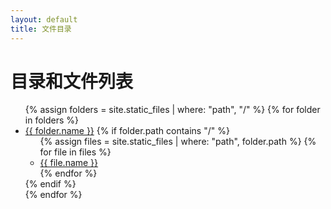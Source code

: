 ```yaml
---
layout: default
title: 文件目录
---
```


# 目录和文件列表

<ul>
  {% assign folders = site.static_files | where: "path", "/" %}
  {% for folder in folders %}
    <li>
      <a href="{{ folder.path }}">{{ folder.name }}</a>
      {% if folder.path contains "/" %}
        <ul>
          {% assign files = site.static_files | where: "path", folder.path %}
          {% for file in files %}
            <li><a href="{{ file.path }}">{{ file.name }}</a></li>
          {% endfor %}
        </ul>
      {% endif %}
    </li>
  {% endfor %}
</ul>
